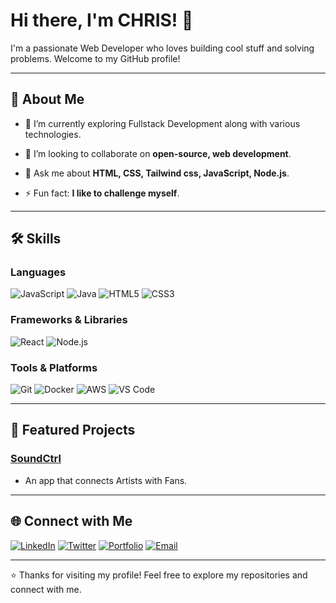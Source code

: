 # Hi there, I'm CHRIS! 👋

I'm a passionate Web Developer who loves building cool stuff and solving problems. Welcome to my GitHub profile!

---

## 🚀 About Me

- 🔭 I’m currently exploring Fullstack Development along with various technologies.
  
- 👯 I’m looking to collaborate on **open-source, web development**.
  
- 💬 Ask me about **HTML, CSS, Tailwind css, JavaScript, Node.js**.

- ⚡ Fun fact: **I like to challenge myself**.

---

## 🛠️ Skills

### Languages
![JavaScript](https://img.shields.io/badge/-JavaScript-F7DF1E?logo=javascript&logoColor=black)
![Java](https://img.shields.io/badge/-Java-007396?logo=java&logoColor=white)
![HTML5](https://img.shields.io/badge/-HTML5-E34F26?logo=html5&logoColor=white)
![CSS3](https://img.shields.io/badge/-CSS3-1572B6?logo=css3&logoColor=white)

### Frameworks & Libraries
![React](https://img.shields.io/badge/-React-61DAFB?logo=react&logoColor=black)
![Node.js](https://img.shields.io/badge/-Node.js-339933?logo=node.js&logoColor=white)

### Tools & Platforms
![Git](https://img.shields.io/badge/-Git-F05032?logo=git&logoColor=white)
![Docker](https://img.shields.io/badge/-Docker-2496ED?logo=docker&logoColor=white)
![AWS](https://img.shields.io/badge/-AWS-232F3E?logo=amazon-aws&logoColor=white)
![VS Code](https://img.shields.io/badge/-VS%20Code-007ACC?logo=visual-studio-code&logoColor=white)

---

## 📂 Featured Projects

### [SoundCtrl](https://github.com/Brave-source/SoundCtrl)
- An app that connects Artists with Fans.

---


## 🌐 Connect with Me

[![LinkedIn](https://img.shields.io/badge/LinkedIn-0077B5?logo=linkedin&logoColor=white)](https://www.linkedin.com/in/chris-ameh-9531a3360)
[![Twitter](https://img.shields.io/badge/Twitter-1DA1F2?logo=twitter&logoColor=white)](https://twitter.com/yourhandle)
[![Portfolio](https://img.shields.io/badge/Portfolio-FF5722?logo=google-chrome&logoColor=white)](https://yourportfolio.com)
[![Email](https://img.shields.io/badge/Email-D14836?logo=gmail&logoColor=white)](chrisameh777@gmail.com)


---

⭐️ Thanks for visiting my profile! Feel free to explore my repositories and connect with me.
